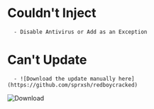 # Couldn't Inject
```
  - Disable Antivirus or Add as an Exception
```

# Can't Update
```
  - ![Download the update manually here](https://github.com/sprxsh/redboycracked)
```
![Download](https://github.com/sprxsh/redboycracked)
